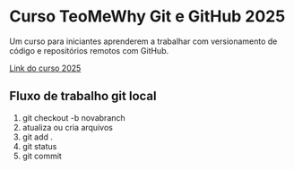 # Curso TeoMeWhy Git e GitHub 2025

Um curso para iniciantes aprenderem a trabalhar com versionamento de código e repositórios remotos com GitHub.

[Link do curso 2025](https://www.youtube.com/playlist?list=PLvlkVRRKOYFQyKmdrassLNxkzSMM6tcSL)

## Fluxo de trabalho git local

1. git checkout -b novabranch
2. atualiza ou cria arquivos
3. git add .
4. git status
5. git commit